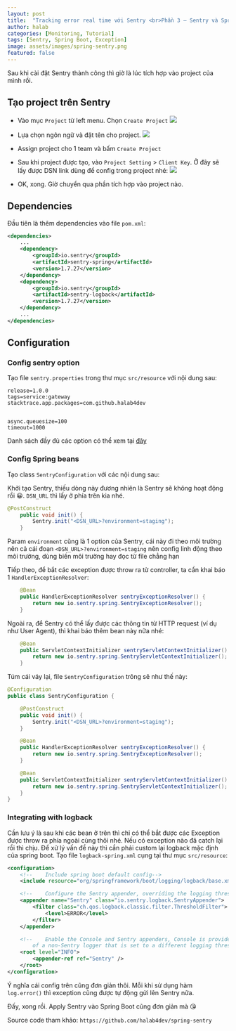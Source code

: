 ```yaml
---
layout: post
title:  "Tracking error real time với Sentry <br>Phần 3 — Sentry và Spring Boot"
author: halab
categories: [Monitoring, Tutorial]
tags: [Sentry, Spring Boot, Exception]
image: assets/images/spring-sentry.png
featured: false
---
```

Sau khi cài đặt Sentry thành công thì giờ là lúc tích hợp vào project của mình rồi.
## Tạo project trên Sentry
- Vào mục `Project` từ left menu. Chọn `Create Project`
![](https://docs.sentry.io/assets/guides/integrate-frontend/create-new-project-01-065112a0411889cfbf165aebc89e15b3421eb5f522b686b95d49e272440edae5.png)

- Lựa chọn ngôn ngữ và đặt tên cho project.
![](https://docs.sentry.io/assets/guides/integrate-frontend/create-new-project-02-6de02f9c01096e0a9096c1803e7e563dc5f9344a792b7c4fd6bce035438b14ec.png)

- Assign project cho 1 team và bấm `Create Project`
- Sau khi project được tạo, vào `Project Setting` > `Client Key`. Ở đây sẽ lấy được DSN link dùng để config trong project nhé:
![](https://docs.sentry.io/assets/guides/integrate-frontend/create-new-project-04-8a5f184782b4860cd5594c8f7973a1d5df6e9f5923f85fd08d3bffa1c4ff0d0f.png)

- OK, xong. Giờ chuyển qua phần tích hợp vào project nào.

## Dependencies
Đầu tiên là thêm dependencies vào file `pom.xml`:
```xml
<dependencies>
    ...
    <dependency>
        <groupId>io.sentry</groupId>
        <artifactId>sentry-spring</artifactId>
        <version>1.7.27</version>
    </dependency>
    <dependency>
        <groupId>io.sentry</groupId>
        <artifactId>sentry-logback</artifactId>
        <version>1.7.27</version>
    </dependency>
    ...
</dependencies>
```

## Configuration
### Config sentry option
Tạo file `sentry.properties` trong thư mục `src/resource` với nội dung sau:
```properties
release=1.0.0
tags=service:gateway
stacktrace.app.packages=com.github.halab4dev


async.queuesize=100
timeout=1000
```
Danh sách đầy đủ các option có thể xem tại [đây](https://docs.sentry.io/error-reporting/configuration/?platform=javascript#common-options)

### Config Spring beans
Tạo class `SentryConfiguration` với các nội dung sau:

Khởi tạo Sentry, thiếu dòng này đương nhiên là Sentry sẽ không hoạt động rồi 😀.
`DSN_URL` thì lấy ở phía trên kia nhé.
```java
@PostConstruct
    public void init() {
        Sentry.init("<DSN_URL>?environment=staging");
    }
```
Param `environment` cũng là 1 option của Sentry, 
cái này đi theo môi trường nên cả cái đoạn `<DSN_URL>?environment=staging` nên config linh động theo môi trường,
dùng biến môi trường hay đọc từ file chẳng hạn

Tiếp theo, để bắt các exception được throw ra từ controller, ta cần khai báo 1 `HandlerExceptionResolver`:
```java
    @Bean
    public HandlerExceptionResolver sentryExceptionResolver() {
        return new io.sentry.spring.SentryExceptionResolver();
    }
```

Ngoài ra, để Sentry có thể lấy được các thông tin từ HTTP request (ví dụ như User Agent), thì khai báo thêm bean này nữa nhé:
```java
    @Bean
    public ServletContextInitializer sentryServletContextInitializer() {
        return new io.sentry.spring.SentryServletContextInitializer();
    }
```

Túm cái váy lại, file `SentryConfiguration` trông sẽ như thế này:
```java
@Configuration
public class SentryConfiguration {

    @PostConstruct
    public void init() {
        Sentry.init("<DSN_URL>?environment=staging");
    }

    @Bean
    public HandlerExceptionResolver sentryExceptionResolver() {
        return new io.sentry.spring.SentryExceptionResolver();
    }

    @Bean
    public ServletContextInitializer sentryServletContextInitializer() {
        return new io.sentry.spring.SentryServletContextInitializer();
    }
}
```
### Integrating with logback
Cần lưu ý là sau khi các bean ở trên thì chỉ có thể bắt được các Exception được throw ra phía ngoài cùng thôi nhé.
Nếu có exception nào đã catch lại rồi thì chịu. Để xử lý vấn đề này thì cần phải custom lại logback mặc định của spring boot.
Tạo file `logback-spring.xml` cụng tại thư mục `src/resource`:
```xml
<configuration>
    <!--    Include spring boot default config-->
    <include resource="org/springframework/boot/logging/logback/base.xml"/>

    <!--    Configure the Sentry appender, overriding the logging threshold to the WARN level -->
    <appender name="Sentry" class="io.sentry.logback.SentryAppender">
        <filter class="ch.qos.logback.classic.filter.ThresholdFilter">
            <level>ERROR</level>
        </filter>
    </appender>

    <!--    Enable the Console and Sentry appenders, Console is provided as an example
        of a non-Sentry logger that is set to a different logging threshold -->
    <root level="INFO">
        <appender-ref ref="Sentry" />
    </root>
</configuration>
```
Ý nghĩa cái config trên cũng đơn giản thôi. Mỗi khi sử dụng hàm `log.error()` thì exception cũng được tự động gửi lên Sentry nữa.

Đấy, xong rồi. Apply Sentry vào Spring Boot cũng đơn giản mà 😘

Source code tham khảo: `https://github.com/halab4dev/spring-sentry`